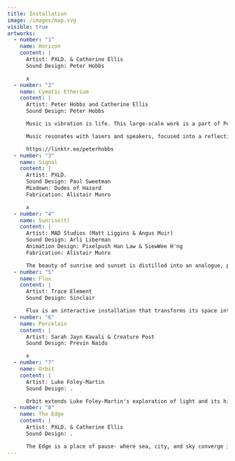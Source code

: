 ```yaml
---
title: Installation
image: /images/map.svg
visible: true
artworks:
  - number: "1"
    name: Horizon
    content: |
      Artist: PXLD. & Catherine Ellis
      Sound Design: Peter Hobbs

      x
  - number: "2"
    name: Cymatic Etherium
    content: |
      Artist: Peter Hobbs and Catherine Ellis
      Sound Design: Peter Hobbs

      Music is vibration is life. This large-scale work is a part of Peter's ongoing investigations into the relationship between music, light and perception, and vibration as the basis of all life and connection.

      Music resonates with lasers and speakers, focused into a reflective oval pool where light and sound meet the cymatic water surface to create a cinematic wall of ethereal projections dancing to the process of music made physical.

      https://linktr.ee/peterhobbs
  - number: "3"
    name: Signal
    content: |
      Artist: PXLD.
      Sound Design: Paul Sweetman
      Mixdown: Dudes of Hazard
      Fabrication: Alistair Munro

      x
  - number: "4"
    name: Sunrise(t)
    content: |
      Artist: MAD Studios (Matt Liggins & Angus Muir)
      Sound Design: Arli Liberman
      Animation Design: Pixelpush Han Law & SiewWee H'ng
      Fabrication: Alistair Munro

      The beauty of sunrise and sunset is distilled into an analogue, pixelated audiovisual experience, mirroring our planet's daily encounter with the sun.
  - number: "5"
    name: Flux
    content: |
      Artist: Trace Element
      Sound Design: Sinclair

      Flux is an interactive installation that transforms its space into a responsive pool of liquid light. Visitors' movements trigger cascading formations of luminous metallic substance. Using optical flow, real-time fluid dynamics and raytracing, the work creates an ever-evolving audiovisual composition that responds to human presence.
  - number: "6"
    name: Porcelain
    content: |
      Artist: Sarah Jayn Kavali & Creature Post
      Sound Design: Previn Naidu

      x
  - number: "7"
    name: Orbit
    content: |
      Artist: Luke Foley-Martin
      Sound Design: .

      Orbit extends Luke Foley-Martin's exploration of light and its hidden spectrums. Presented as a series of 10 small-scale projected motion-picture videos, the work studies an abstract object, revealing its form only through the shaping effects of coloured light. Filmed at extreme sensitivity, the rotating light becomes both subject and material, its granular noise uncovering colours at the edge of perception.
  - number: "8"
    name: The Edge
    content: |
      Artist: PXLD. & Catherine Ellis
      Sound Design: .

      The Edge is a place of pause- where sea, city, and sky converge in shifting light, offering a moment of reflection at the horizon
---
```


